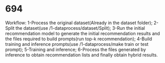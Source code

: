 # 694

Workflow:
1-Process the original dataset(Already in the dataset folder);
2-Split the dataset(use /1-dataprocess/dataset/Split);
3-Run the initial recommendation model to generate the initial recommendation results and the files required to build prompts(run top-k recommendation);
4-Build training and inference prompts(use /1-dataprocess/make train or test prompt);
5-Training and inference;
6-Process the files generated by inference to obtain recommendation lists and finally obtain hybrid results.
